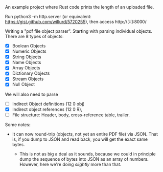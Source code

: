 An example project where Rust code prints the length of an uploaded file.

Run python3 -m http.server (or equivalent: https://gist.github.com/willurd/5720255),
then access http://[::]:8000/

Writing a "pdf file object parser". Starting with parsing individual objects.
There are 8 types of objects:

-   [x] Boolean Objects
-   [x] Numeric Objects
-   [x] String Objects
-   [x] Name Objects
-   [x] Array Objects
-   [x] Dictionary Objects
-   [x] Stream Objects
-   [x] Null Object

We will also need to parse 

-   [ ] Indirect Object definitions (12 0 obj)
-   [x] Indirect object references (12 0 R), 
-   [ ] File structure: Header, body, cross-reference table, trailer.

Some notes:

-   It can now round-trip (objects, not yet an entire PDF file) via JSON. That is, if you dump to JSON and read back, you will get the exact same bytes.

    -   This is not as big a deal as it sounds, because we could in principle dump the sequence of bytes into JSON as an array of numbers. However, here we're doing _slightly_ more than that.